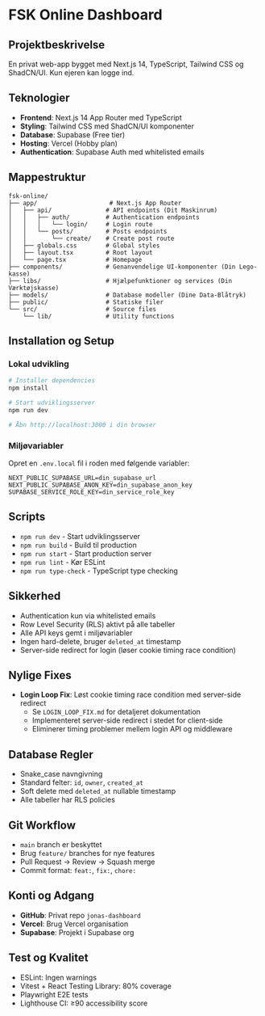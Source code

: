 # FSK Online Dashboard

## Projektbeskrivelse
En privat web-app bygget med Next.js 14, TypeScript, Tailwind CSS og ShadCN/UI. Kun ejeren kan logge ind.

## Teknologier
- **Frontend**: Next.js 14 App Router med TypeScript
- **Styling**: Tailwind CSS med ShadCN/UI komponenter
- **Database**: Supabase (Free tier)
- **Hosting**: Vercel (Hobby plan)
- **Authentication**: Supabase Auth med whitelisted emails

## Mappestruktur

```
fsk-online/
├── app/                    # Next.js App Router
│   ├── api/               # API endpoints (Dit Maskinrum)
│   │   ├── auth/          # Authentication endpoints
│   │   │   └── login/     # Login route
│   │   └── posts/         # Posts endpoints
│   │       └── create/    # Create post route
│   ├── globals.css        # Global styles
│   ├── layout.tsx         # Root layout
│   └── page.tsx           # Homepage
├── components/            # Genanvendelige UI-komponenter (Din Lego-kasse)
├── libs/                  # Hjælpefunktioner og services (Din Værktøjskasse)
├── models/                # Database modeller (Dine Data-Blåtryk)
├── public/                # Statiske filer
└── src/                   # Source files
    └── lib/               # Utility functions
```

## Installation og Setup

### Lokal udvikling
```bash
# Installer dependencies
npm install

# Start udviklingsserver
npm run dev

# Åbn http://localhost:3000 i din browser
```

### Miljøvariabler
Opret en `.env.local` fil i roden med følgende variabler:
```env
NEXT_PUBLIC_SUPABASE_URL=din_supabase_url
NEXT_PUBLIC_SUPABASE_ANON_KEY=din_supabase_anon_key
SUPABASE_SERVICE_ROLE_KEY=din_service_role_key
```

## Scripts
- `npm run dev` - Start udviklingsserver
- `npm run build` - Build til production
- `npm run start` - Start production server
- `npm run lint` - Kør ESLint
- `npm run type-check` - TypeScript type checking

## Sikkerhed
- Authentication kun via whitelisted emails
- Row Level Security (RLS) aktivt på alle tabeller
- Alle API keys gemt i miljøvariabler
- Ingen hard-delete, bruger `deleted_at` timestamp
- Server-side redirect for login (løser cookie timing race condition)

## Nylige Fixes
- **Login Loop Fix**: Løst cookie timing race condition med server-side redirect
  - Se `LOGIN_LOOP_FIX.md` for detaljeret dokumentation
  - Implementeret server-side redirect i stedet for client-side
  - Eliminerer timing problemer mellem login API og middleware

## Database Regler
- Snake_case navngivning
- Standard felter: `id`, `owner`, `created_at`
- Soft delete med `deleted_at` nullable timestamp
- Alle tabeller har RLS policies

## Git Workflow
- `main` branch er beskyttet
- Brug `feature/` branches for nye features
- Pull Request → Review → Squash merge
- Commit format: `feat:`, `fix:`, `chore:`

## Konti og Adgang
- **GitHub**: Privat repo `jonas-dashboard`
- **Vercel**: Brug Vercel organisation
- **Supabase**: Projekt i Supabase org

## Test og Kvalitet
- ESLint: Ingen warnings
- Vitest + React Testing Library: 80% coverage
- Playwright E2E tests
- Lighthouse CI: ≥90 accessibility score
